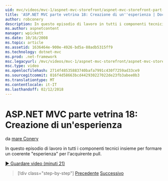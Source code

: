 ```yaml
---
uid: mvc/videos/mvc-1/aspnet-mvc-storefront/aspnet-mvc-storefront-part-18-creating-an-experience
title: 'ASP.NET MVC parte vetrina 18: Creazione di un''esperienza | Documenti Microsoft'
author: robconery
description: In questo episodio di lavoro in tutti i componenti tecnici insieme per formare un coerente 'esperienza' per l'acquirente pull.
ms.author: aspnetcontent
manager: wpickett
ms.date: 10/16/2008
ms.topic: article
ms.assetid: 1636464e-900e-4926-bd5a-88adb5315ff9
ms.technology: dotnet-mvc
ms.prod: .net-framework
msc.legacyurl: /mvc/videos/mvc-1/aspnet-mvc-storefront/aspnet-mvc-storefront-part-18-creating-an-experience
msc.type: video
ms.openlocfilehash: 2714f48535883740bafa7991c430f7259ad33ce9
ms.sourcegitcommit: 016f4d58663bcd442930227022de23fb3abee0b3
ms.translationtype: MT
ms.contentlocale: it-IT
ms.lasthandoff: 02/12/2018
---
```

<a name="aspnet-mvc-storefront-part-18-creating-an-experience"></a>ASP.NET MVC parte vetrina 18: Creazione di un'esperienza
====================
da [mare Conery](https://github.com/robconery)

In questo episodio di lavoro in tutti i componenti tecnici insieme per formare un coerente "esperienza" per l'acquirente pull.

[&#9654; Guardare video (minuti 21)](https://channel9.msdn.com/Blogs/ASP-NET-Site-Videos/aspnet-mvc-storefront-part-18-creating-an-experience)

>[!div class="step-by-step"]
[Precedente](aspnet-mvc-storefront-part-17-checkout-with-jeff-atwood.md)
[Successivo](aspnet-mvc-storefront-part-19-processing-orders-with-windows-workflow.md)

